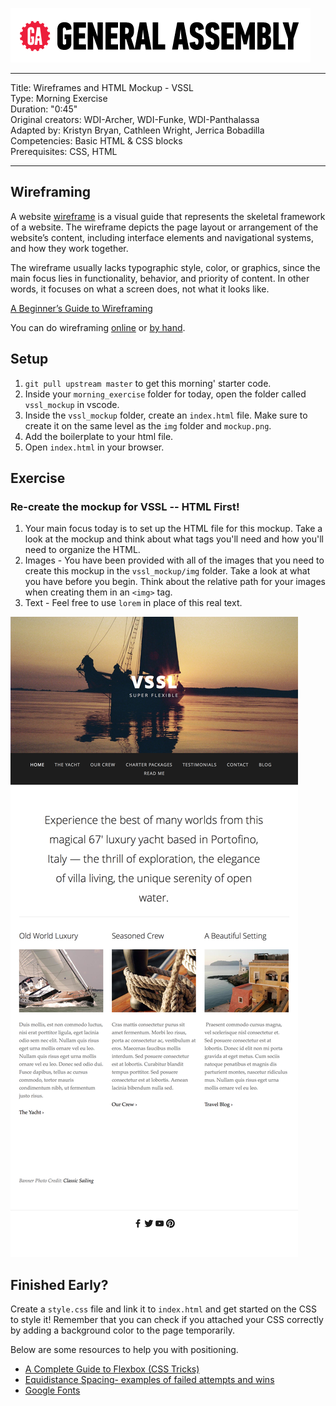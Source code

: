 ![](/ga_cog.png)

<hr>

Title: Wireframes and HTML Mockup - VSSL<br>
Type: Morning Exercise <br>
Duration: "0:45"<br>
Original creators: WDI-Archer, WDI-Funke, WDI-Panthalassa<br>
Adapted by: Kristyn Bryan, Cathleen Wright, Jerrica Bobadilla<br>
Competencies: Basic HTML & CSS blocks<br>
Prerequisites: CSS, HTML <br>

<hr>

## Wireframing

A website [wireframe](https://en.wikipedia.org/wiki/Website_wireframe) is a visual guide that represents the skeletal framework of a website.  The wireframe depicts the page layout or arrangement of the website’s content, including interface elements and navigational systems, and how they work together.

The wireframe usually lacks typographic style, color, or graphics, since the main focus lies in functionality, behavior, and priority of content. In other words, it focuses on what a screen does, not what it looks like.

[A Beginner’s Guide to Wireframing](https://webdesign.tutsplus.com/articles/a-beginners-guide-to-wireframing--webdesign-7399)

You can do wireframing [online](https://wireframe.cc/) or [by hand](./wireframe_byhand.jpg).

## Setup

1. `git pull upstream master` to get this morning' starter code.
2. Inside your `morning_exercise` folder for today, open the folder called `vssl_mockup` in vscode.
3. Inside the `vssl_mockup` folder, create an `index.html` file.  Make sure to create it on the same level as the `img` folder and `mockup.png`.  
4. Add the boilerplate to your html file.
5. Open `index.html` in your browser.

## Exercise

### Re-create the mockup for VSSL -- HTML First!

1. Your main focus today is to set up the HTML file for this mockup. Take a look at the mockup and think about what tags you'll need and how you'll need to organize the HTML.
2. Images - You have been provided with all of the images that you need to create this mockup in the `vssl_mockup/img` folder. Take a look at what you have before you begin.  Think about the relative path for your images when creating them in an `<img>` tag.
3. Text - Feel free to use `lorem` in place of this real text.  

![vssl](vssl_mockup/mockup.png)

## Finished Early?

Create a `style.css` file and link it to `index.html` and get started on the CSS to style it! Remember that you can check if you attached your CSS correctly by adding a background color to the page temporarily.

Below are some resources to help you with positioning.

- [A Complete Guide to Flexbox (CSS Tricks)](https://css-tricks.com/snippets/css/a-guide-to-flexbox/) <br>
- [Equidistance Spacing- examples of failed attempts and wins](https://css-tricks.com/equidistant-objects-with-css/)
- [Google Fonts](https://fonts.google.com/)
